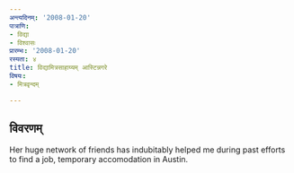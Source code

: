 ```yaml
---
अन्त्यदिनम्: '2008-01-20'
पात्राणि:
- विद्या
- विश्वासः
प्रारम्भः: '2008-01-20'
रस्यता: ४
title: विद्यामित्रसाहाय्यम् आस्टिन्नगरे
विषयः:
- मित्रवृन्दम्

---
```


## विवरणम्
Her huge network of friends has indubitably helped me during past efforts to find a job, temporary accomodation in Austin.

